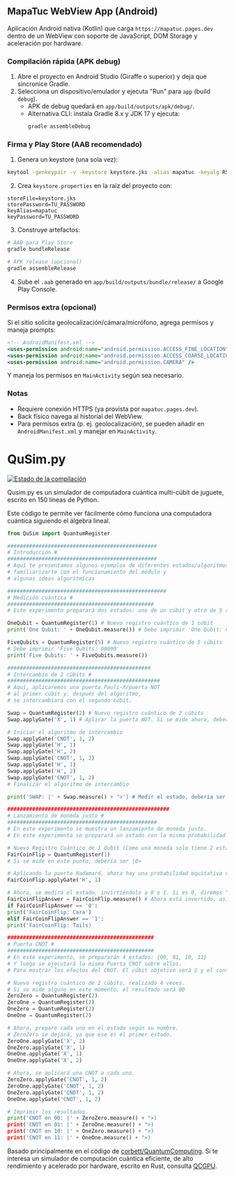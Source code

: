 ## MapaTuc WebView App (Android)

Aplicación Android nativa (Kotlin) que carga `https://mapatuc.pages.dev` dentro de un WebView con soporte de JavaScript, DOM Storage y aceleración por hardware.

### Compilación rápida (APK debug)

1. Abre el proyecto en Android Studio (Giraffe o superior) y deja que sincronice Gradle.
2. Selecciona un dispositivo/emulador y ejecuta "Run" para `app` (build `debug`).
   - APK de debug quedará en `app/build/outputs/apk/debug/`.
   - Alternativa CLI: instala Gradle 8.x y JDK 17 y ejecuta:
     ```bash
     gradle assembleDebug
     ```

### Firma y Play Store (AAB recomendado)

1. Genera un keystore (una sola vez):

```bash
keytool -genkeypair -v -keystore keystore.jks -alias mapatuc -keyalg RSA -keysize 2048 -validity 36500
```

2. Crea `keystore.properties` en la raíz del proyecto con:

```properties
storeFile=keystore.jks
storePassword=TU_PASSWORD
keyAlias=mapatuc
keyPassword=TU_PASSWORD
```

3. Construye artefactos:

```bash
# AAB para Play Store
gradle bundleRelease

# APK release (opcional)
gradle assembleRelease
```

4. Sube el `.aab` generado en `app/build/outputs/bundle/release/` a Google Play Console.

### Permisos extra (opcional)

Si el sitio solicita geolocalización/cámara/micrófono, agrega permisos y maneja prompts:

```xml
<!-- AndroidManifest.xml -->
<uses-permission android:name="android.permission.ACCESS_FINE_LOCATION" />
<uses-permission android:name="android.permission.ACCESS_COARSE_LOCATION" />
<uses-permission android:name="android.permission.CAMERA" />
```

Y maneja los permisos en `MainActivity` según sea necesario.

### Notas

- Requiere conexión HTTPS (ya provista por `mapatuc.pages.dev`).
- Back físico navega al historial del WebView.
- Para permisos extra (p. ej. geolocalización), se pueden añadir en `AndroidManifest.xml` y manejar en `MainActivity`.

# QuSim.py

[![Estado de la compilación](https://travis-ci.org/adamisntdead/QuSimPy.svg?branch=master)](https://travis-ci.org/adamisntdead/QuSimPy)

Qusim.py es un simulador de computadora cuántica multi-cúbit de juguete, escrito en 150 líneas de Python.

Este código te permite ver fácilmente cómo funciona una computadora cuántica siguiendo el álgebra lineal.

```python
from QuSim import QuantumRegister

################################################
# Introducción #
################################################
# Aquí te presentamos algunos ejemplos de diferentes estados/algoritmos cuánticos para que puedas
# familiarizarte con el funcionamiento del módulo y
# algunas ideas algorítmicas

###################################################
# Medición cuántica #
###############################################
# Este experimento preparará dos estados: uno de un cúbit y otro de 5 cúbits, y los medirá.

OneQubit = QuantumRegister(1) # Nuevo registro cuántico de 1 cúbit
print('One Qubit: ' + OneQubit.measure()) # Debe imprimir 'One Qubit: 0'

FiveQubits = QuantumRegister(5) # Nuevo registro cuántico de 5 cúbits
# Debe imprimir 'Five Qubits: 00000'
print('Five Qubits: ' + FiveQubits.measure())

##############################################
# Intercambio de 2 cúbits #
#################################################
# Aquí, aplicaremos una puerta Pauli-X/puerta NOT
# al primer cúbit y, después del algoritmo,
# se intercambiará con el segundo cúbit.

Swap = QuantumRegister(2) # Nuevo registro cuántico de 2 cúbits
Swap.applyGate('X', 1) # Aplicar la puerta NOT. Si se mide ahora, debería ser 10

# Iniciar el algoritmo de intercambio
Swap.applyGate('CNOT', 1, 2)
Swap.applyGate('H', 1)
Swap.applyGate('H', 2)
Swap.applyGate('CNOT', 1, 2)
Swap.applyGate('H', 1)
Swap.applyGate('H', 2)
Swap.applyGate('CNOT', 1, 2)
# Finalizar el algoritmo de intercambio

print('SWAP: |' + Swap.measure() + ">') # Medir el estado, debería ser 01

####################################################
# Lanzamiento de moneda justo #
################################################
# En este experimento se muestra un lanzamiento de moneda justo.
# En este experimento se preparará un estado con la misma probabilidad de lanzarse a cada estado posible. Para ello, se utilizará la Puerta de Hadamard.

# Nuevo Registro Cuántico de 1 Qubit (Como una moneda solo tiene 2 estados)
FairCoinFlip = QuantumRegister(1)
# Si se mide en este punto, debería ser |0>

# Aplicando la puerta Hadamard, ahora hay una probabilidad equitativa de medir 0 o 1
FairCoinFlip.applyGate('H', 1)

# Ahora, se medirá el estado, invirtiéndolo a 0 o 1. Si es 0, diremos "Cara", y si es 1, diremos "Cruz".
FairCoinFlipAnswer = FairCoinFlip.measure() # Ahora está invertido, así que podemos probar
if FairCoinFlipAnswer == '0':
print('FairCoinFlip: Cara')
elif FairCoinFlipAnswer == '1':
print('FairCoinFlip: Tails)

###############################################
# Puerta CNOT #
###############################################
# En este experimento, se prepararán 4 estados: {00, 01, 10, 11}
# Y luego se ejecutará la misma Puerta CNOT sobre ellos.
# Para mostrar los efectos del CNOT. El cúbit objetivo será 2 y el control 1.

# Nuevo registro cuántico de 2 cúbits, realizado 4 veces.
# Si se mide alguno en este momento, el resultado será 00
ZeroZero = QuantumRegister(2)
ZeroOne = QuantumRegister(2)
OneZero = QuantumRegister(2)
OneOne = QuantumRegister(2)

# Ahora, prepare cada uno en el estado según su nombre.
# ZeroZero se dejará, ya que ese es el primer estado.
ZeroOne.applyGate('X', 2)
OneZero.applyGate('X', 1)
OneOne.applyGate('X', 1)
OneOne.applyGate('X', 2)

# Ahora, se aplicará una CNOT a cada uno.
ZeroZero.applyGate('CNOT', 1, 2)
ZeroOne.applyGate('CNOT', 1, 2)
OneZero.applyGate('CNOT', 1, 2)
OneOne.applyGate('CNOT', 1, 2)

# Imprimir los resultados.
print('CNOT en 00: |' + ZeroZero.measure() + ">)
print('CNOT en 01: |' + ZeroOne.measure() + ">)
print('CNOT en 10: |' + OneZero.measure() + ">)
print('CNOT en 11: |' + OneOne.measure() + ">)
```

Basado principalmente en el código de [corbett/QuantumComputing](https://github.com/corbett/QuantumComputing). Si te interesa un simulador de computación cuántica eficiente, de alto rendimiento y acelerado por hardware, escrito en Rust, consulta [QCGPU](https://github.com/qcgpu/qcgpu-rust).
